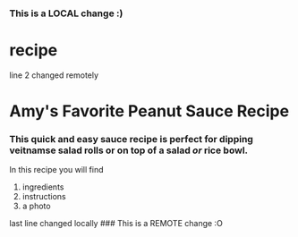 ### This is a LOCAL change :)
# recipe
line 2 changed remotely
<h1><strong>Amy's Favorite Peanut Sauce Recipe</strong></h1>
<h3>This quick and easy sauce recipe is perfect for dipping veitnamse salad rolls or on top of a salad <em>or</em> rice bowl.</h3>
In this recipe you will find
<ol>
    <li>ingredients</li>
    <li>instructions</li>
    <li>a photo</li>
</ol>
last line changed locally
### This is a REMOTE change :O
